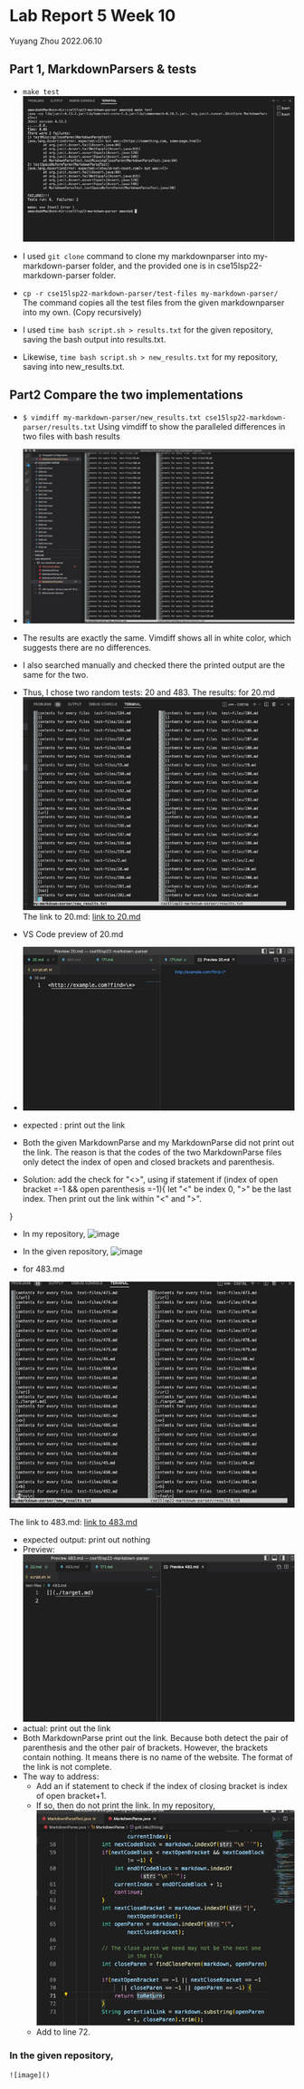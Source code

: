 # Lab Report 5 Week 10
Yuyang Zhou
2022.06.10

## Part 1, MarkdownParsers & tests
* `make test`
![image](0610_markdown.jpeg)

* I used `git clone` command to clone my markdownparser into my-markdown-parser folder, and the provided one is in cse15lsp22-markdown-parser folder. 

* `cp -r cse15lsp22-markdown-parser/test-files my-markdown-parser/` The command copies all the test files from the given markdownparser into my own. (Copy recursively) 
* I used `time bash script.sh > results.txt` for the given repository, saving the bash output into results.txt.
* Likewise, `time bash script.sh > new_results.txt` for my repository, saving into new_results.txt.
## Part2 Compare the two implementations
* `$ vimdiff my-markdown-parser/new_results.txt cse15lsp22-markdown-parser/results.txt` Using vimdiff to show the paralleled differences in two files with bash results
* ![image](0610compare.jpeg)
* The results are exactly the same. Vimdiff shows all in white color, which suggests there are no differences.
* I also searched manually and checked there the printed output are the same for the two.
* Thus, I chose two random tests: 20 and 483. 
The results: 
for 20.md
![image](0611_test20.jpeg)
The link to 20.md:
[link to 20.md](https://github.com/yuz120/markdown-parser/blob/292a8d15704f95841ccb7c7f3147d80f8b30928c/test-files/20.md)
* VS Code preview of 20.md

* ![image](20prev.jpeg)

* expected : print out the link
* Both the given MarkdownParse and my MarkdownParse did not print out the link. The reason is that the codes of the two MarkdownParse files only detect the index of open and closed brackets and parenthesis.
* Solution: add the check for "<>", using if statement 
        if (index of open bracket =-1 && open parenthesis =-1){
            let "<" be index 0,
            ">" be the last index. Then print out the link within "<" and ">". 


}
* In my repository,
![image]()
* In the given repository,
![image]()



* for 483.md

![image](0611_483.jpeg)

The link to 483.md:
[link to 483.md](https://github.com/yuz120/markdown-parser/blob/292a8d15704f95841ccb7c7f3147d80f8b30928c/test-files/483.md)

* expected output: print out nothing
* Preview: 
![image](483prev.jpeg)
* actual: print out the link 
* Both MarkdownParse print out the link. Because both detect the pair of parenthesis and the other pair of brackets. However, the brackets contain nothing. It means there is no name of the website. The format of the link is not complete.
* The way to address:
    * Add an if statement to check if the index of closing bracket is index of open bracket+1.
    * If so, then do not print the link.
    In my repository,
    ![image](mycode.jpeg)
    * Add to line 72. 

### In the given repository,
    ![image]()









